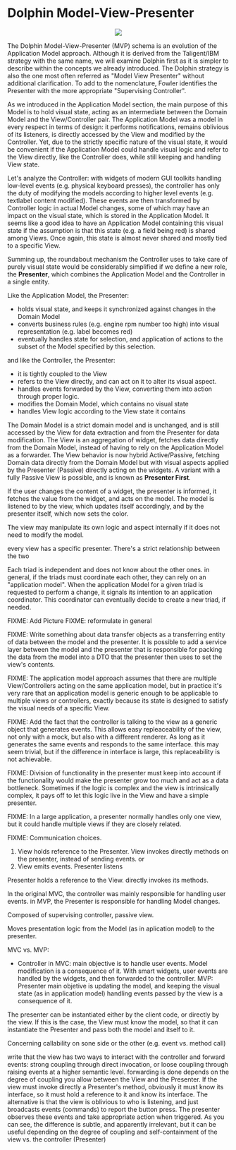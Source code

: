 # Dolphin Model-View-Presenter

<p align="center">
    <img src="images/ModelViewPresenter/mvc_vs_mvp.png" />
</p>

The Dolphin Model-View-Presenter (MVP) schema is an evolution of 
the Application Model approach. Although it is derived from the Taligent/IBM
strategy with the same name, we will examine Dolphin first as it is simpler to
describe within the concepts we already introduced. The Dolphin strategy is
also the one most often referred as "Model View Presenter" without additional
clarification. To add to the nomenclature, Fowler identifies the Presenter
with the more appropriate "Supervising Controller".

As we introduced in the Application Model section, the main purpose of this
Model is to hold visual state, acting as an intermediate between the Domain
Model and the View/Controller pair. The Application Model was a model in every
respect in terms of design: it performs notifications, remains oblivious of
its listeners, is directly accessed by the View and modified by the Controller.
Yet, due to the strictly specific nature of the visual state, it would be
convenient if the Application Model could handle visual logic and refer to the
View directly, like the Controller does, while still keeping and handling View
state.

Let's analyze the Controller: with widgets of modern GUI toolkits handling
low-level events (e.g. physical keyboard presses), the controller has only the
duty of modifying the models according to higher level events (e.g. textlabel
content modified). These events are then transformed by Controller logic in
actual Model changes, some of which may have an impact on the visual state,
which is stored in the Application Model. It seems like a good idea to have an
Application Model containing this visual state if the assumption is that this
state (e.g. a field being red) is shared among Views. Once again, this state
is almost never shared and mostly tied to a specific View.

Summing up, the roundabout mechanism the Controller uses to take care
of purely visual state would be considerably simplified if we define
a new role, the **Presenter**, which combines the Application Model and the 
Controller in a single entity. 

Like the Application Model, the Presenter:
    
- holds visual state, and keeps it synchronized against changes in the
  Domain Model
- converts business rules (e.g. engine rpm number too high)
  into visual representation (e.g. label becomes red)
- eventually handles state for selection, and application of actions
  to the subset of the Model specified by this selection.

and like the Controller, the Presenter:

- it is tightly coupled to the View
- refers to the View directly, and can act on it to alter its 
  visual aspect.
- handles events forwarded by the View, converting them into action through proper logic.
- modifies the Domain Model, which contains no visual state
- handles View logic according to the View state it contains

The Domain Model is a strict domain model and is unchanged, and is still accessed by the View for data
extraction and from the Presenter for data modification. The View 
is an aggregation of widget, fetches data directly from the Domain Model, instead of having to rely
on the Application Model as a forwarder. The View behavior is now hybrid
Active/Passive, fetching Domain data directly from the Domain Model but with
visual aspects applied by the Presenter (Passive) directly acting on the
widgets. A variant with a fully Passive View is possible, and is known as
**Presenter First**.

If the user changes the content of a widget, the presenter is informed, it fetches the value
from the widget, and acts on the model.  The model is listened to by the view, which updates
itself accordingly, and by the presenter itself, which now sets the color.

The view may manipulate its own logic and aspect internally if it does not need to modify the
model.

every view has a specific presenter. There's a strict relationship between the two

Each triad is independent and does not know about the other ones. in general,
if the triads must coordinate each other, they can rely on an "application
model". When the application Model for a given triad is requested to perform a
change, it signals its intention to an application coordinator. This
coordinator can eventually decide to create a new triad, if needed.




FIXME: Add Picture
FIXME: reformulate in general

FIXME: Write something about data transfer objects as a transferring entity of data between the
model and the presenter. It is possible to add a service layer between the
model and the presenter that is responsible for packing the data from the model
into a DTO that the presenter then uses to set the view's contents.

FIXME: The application model approach assumes that there are multiple View/Controllers acting on the
same application model, but in practice it's very rare that an application model is generic enough
to be applicable to multiple views or controllers, exactly because its state is designed to satisfy 
the visual needs of a specific View.


FIXME: Add the fact that the controller is talking to the view as a generic object that generates
events. This allows easy repleaceability of the view, not only with a mock, but also with a different
renderer. As long as it generates the same events and responds to the same interface. this may seem
trivial, but if the difference in interface is large, this replaceability is not achievable.

FIXME: Division of functionality in the presenter must keep into account if the functionality would make
the presenter grow too much and act as a data bottleneck. Sometimes if the logic is complex and the view is
intrinsically complex, it pays off to let this logic live in the View and have a simple presenter.


FIXME: In a large application, a presenter normally handles only one view, but it could
handle multiple views if they are closely related.

FIXME: Communication choices.
 1) View holds reference to the Presenter. View invokes directly methods on the presenter, instead of sending events. or
 2) View emits events. Presenter listens

Presenter holds a reference to the View. directly invokes its methods.

In the original MVC, the controller was mainly responsible for handling user events.
in MVP, the Presenter is responsible for handling Model changes.

Composed of supervising controller, passive view.

Moves presentation logic from the Model (as in aplication model) to the presenter.

MVC vs. MVP:
- Controller in MVC: main objective is to handle user events. Model modification is a consequence of it.
  With smart widgets, user events are handled by the widgets, and then forwarded to the controller.
MVP: Presenter main objetive is updating the model, and keeping the visual state (as in application model)
     handling events passed by the view is a consequence of it.


The presenter can be instantiated either by the client code, or directly by the
view. If this is the case, the View must know the model, so that it can
instantiate the Presenter and pass both the model and itself to it.


Concerning callability on sone side or the other (e.g. event vs. method call)

write that the view has two ways to interact with the controller and forward
events: strong coupling through direct invocation, or loose coupling through raising
events at a higher semantic level.
forwarding is done depends on the degree of coupling you allow between the View
and the Presenter. If the view must invoke directly a Presenter's method,
obviously it must know its interface, so it must hold a reference to it and
know its interface. The alternative is that the view is oblivious to who is
listening, and just broadcasts events (commands) to report the button press.
The presenter observes these events and take appropriate action when triggered.
As you can see, the difference is subtle, and apparently irrelevant, but it can
be useful depending on the degree of coupling and self-containment of the view
vs. the controller (Presenter)



